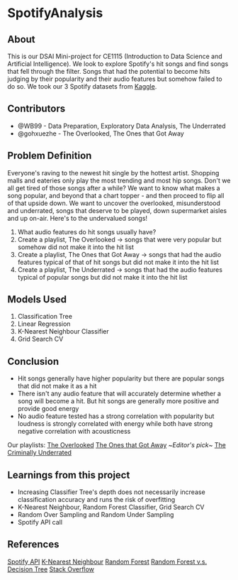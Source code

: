 # SpotifyAnalysis

## About
This is our DSAI Mini-project for CE1115 (Introduction to Data Science and Artificial Intelligence). We look to explore Spotify's hit songs and find songs that fell through the filter. Songs that had the potential to become hits judging by their popularity and their audio features but somehow failed to do so. We took our 3 Spotify datasets from [Kaggle](https://www.kaggle.com/).

## Contributors
- @WB99 - Data Preparation, Exploratory Data Analysis, The Underrated
- @gohxuezhe - The Overlooked, The Ones that Got Away

## Problem Definition
Everyone's raving to the newest hit single by the hottest artist. Shopping malls and eateries only play the most trending and most hip songs. Don't we all get tired of those songs after a while? We want to know what makes a song popular, and beyond that a chart topper - and then proceed to flip all of that upside down. We want to uncover the overlooked, misunderstood and underrated, songs that deserve to be played, down supermarket aisles and up on-air. Here's to the undervalued songs!

1. What audio features do hit songs usually have?
2. Create a playlist, The Overlooked -> songs that were very popular but somehow did not make it into the hit list
3. Create a playlist, The Ones that Got Away -> songs that had the audio features typical of that of hit songs but did not make it into the hit list
4. Create a playlist, The Underrated -> songs that had the audio features typical of popular songs but did not make it into the hit list

## Models Used
1. Classification Tree
2. Linear Regression
3. K-Nearest Neighbour Classifier
4. Grid Search CV

## Conclusion
- Hit songs generally have higher popularity but there are popular songs that did not make it as a hit
- There isn't any audio feature that will accurately determine whether a song will become a hit. But hit songs are generally more positive and provide good energy
- No audio feature tested has a strong correlation with popularity but loudness is strongly correlated with energy while both have strong negative correlation with acousticness

Our playlists:
[The Overlooked](https://open.spotify.com/playlist/6Ul5P7JtKkS89F52Sa9zGe?si=a2d0f6c22a654851)
[The Ones that Got Away](https://open.spotify.com/playlist/6zOj6hJJng6f1f2d0uYRhp?si=77aaabd69e884a28) ~_Editor's pick_~
[The Criminally Underrated](https://open.spotify.com/playlist/5i5HAFOlSRARd9PPkSwNDw?si=562486d999af4a75)

## Learnings from this project
- Increasing Classifier Tree's depth does not necessarily increase classification accuracy and runs the risk of overfitting
- K-Nearest Neighbour, Random Forest Classifier, Grid Search CV
- Random Over Sampling and Random Under Sampling
- Spotify API call 

## References
[Spotify API](https://developer.spotify.com/console/post-playlist-tracks/)
[K-Nearest Neighbour](https://towardsdatascience.com/predicting-popularity-on-spotify-when-data-needs-culture-more-than-culture-needs-data-2ed3661f75f1#:~:text=According%20to%20Spotify,%20%E2%80%9Cpopularity%20is,a%20lot%20in%20the%20past.%E2%80%9D)
[Random Forest](https://datatofish.com/random-forest-python/)
[Random Forest v.s. Decision Tree](https://www.kdnuggets.com/2022/02/random-forest-decision-tree-key-differences.html)
[Stack Overflow](https://stackoverflow.com/)
